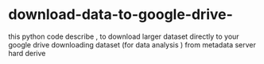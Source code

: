# download-data-to-google-drive-
this python code describe , to download larger dataset directly to your google drive
downloading dataset (for data analysis ) from metadata server hard derive 
